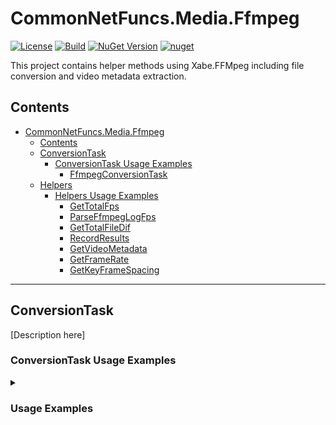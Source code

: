 # CommonNetFuncs.Media.Ffmpeg

[![License](https://img.shields.io/github/license/NickScarpitti/common-net-funcs.svg)](http://opensource.org/licenses/MIT)
[![Build](https://github.com/NickScarpitti/common-net-funcs/actions/workflows/dotnet.yml/badge.svg)](https://github.com/NickScarpitti/common-net-funcs/actions/workflows/dotnet.yml)
[![NuGet Version](https://img.shields.io/nuget/v/CommonNetFuncs.Media.Ffmpeg)](https://www.nuget.org/packages/CommonNetFuncs.Media.Ffmpeg/)
[![nuget](https://img.shields.io/nuget/dt/CommonNetFuncs.Media.Ffmpeg)](https://www.nuget.org/packages/CommonNetFuncs.Media.Ffmpeg/)

This project contains helper methods using Xabe.FFMpeg including file conversion and video metadata extraction.

## Contents

- [CommonNetFuncs.Media.Ffmpeg](#commonnetfuncsmediaffmpeg)
  - [Contents](#contents)
  - [ConversionTask](#conversiontask)
    - [ConversionTask Usage Examples](#conversiontask-usage-examples)
      - [FfmpegConversionTask](#ffmpegconversiontask)
  - [Helpers](#helpers)
    - [Helpers Usage Examples](#helpers-usage-examples)
      - [GetTotalFps](#gettotalfps)
      - [ParseFfmpegLogFps](#parseffmpeglogfps)
      - [GetTotalFileDif](#gettotalfiledif)
      - [RecordResults](#recordresults)
      - [GetVideoMetadata](#getvideometadata)
      - [GetFrameRate](#getframerate)
      - [GetKeyFrameSpacing](#getkeyframespacing)

---

## ConversionTask

[Description here]

### ConversionTask Usage Examples

<details>
<summary><h3>Usage Examples</h3></summary>

#### FfmpegConversionTask

Run a task using FFmpeg CLI commands or built-in Xabe.FFmpeg configurations. Outputs standardized information emitted by FFmpeg during conversion.

```cs
bool success = await ConversionTask.FfmpegConversionTask(
  @"C:\path\to\source\file.mp4", // File to convert
  "ConvertedFile.mp4", // Output file name
  "-c:v libsvtav1 -c:a copy -row-mt true -crf 29 -preset 4 -g 290 -cpu-used 0 -movflags faststart -fpsmax 30 -svtav1-params tune=0:scd=1:scm=0:fast-decode=1 -pix_fmt yuv420p10le -y"; // FFMpeg command line arguments
); // Outputs progress and returns true if successful. "ConvertedFile.mp4" will be emitted
```

---

## Helpers

Helper methods to make using FFMpeg easier, including getting attributes using FFMpeg as well as parsing FFMpeg output.

### Helpers Usage Examples

<details>
<summary><h3>Usage Examples</h3></summary>

#### GetTotalFps

Gets the total frames per second (FPS) conversion rate of all videos being converted and sharing the same fpsDict (ConcurrentDictionary<int, decimal> where the key is the ID of the conversion task and the value is the conversion rate in FPS for that task).

```cs
decimal totalFps = Helpers.GetTotalFps(fpsDict); // Sum of all FPS values in fpsDict
```

#### ParseFfmpegLogFps

Extracts the FPS value from a given FFMpeg log line.

```cs
decimal fps = ffmpegLogLine.ParseFfmpegLogFps(); // Gets the FPS value as a decimal
```

#### GetTotalFileDif

Gets the total difference in file size between all source and destination files that have been processed and had their output recorded with [RecordResults](#recordresults) in a ConcurrentBag<string> object.

```cs
string totalDifference = Helpers.GetTotalFileDif(conversionOutputs); // -543.21 MB <-- all outputs are 543.21 MB smaller than all of their source files
```

#### RecordResults

Records the results of a conversion task, including file name, success status, original file size, and converted file size, into a ConcurrentBag<string> for later retrieval and optionally to a text file as well.

```cs
Helpers.RecordResults(
  "FileToConvert.mp4", // Name of the file being converted
  true, // Success status
  conversionOutputs,// ConcurrentBag<string> to store results
  "ConversionResults.txt", // Optional file path to save results to
  1234567890, // Original file size in bytes
  987654321 // Converted file size in bytes
);

// Recorded output will be in the format:
// "FileName=FileToConvert.mp4,Success=true,OriginalSize=1.15 GB,EndSize=941.9 MB,SizeRatio=80%,SizeDif=-246,913,569"
```

#### GetVideoMetadata

Gets the specified metadata from a video file using FFMpeg. Valid metadata options are indicated using the EVideoMetadata enum.

```cs
@"C:\path\to\video.mp4".GetVideoMetadata(EVideoMetadata.Codec_Name); // Returns the codec name used to encode video.mp4
```

#### GetFrameRate

Gets the frame rate of the spcified video file using FFMpeg.

```cs
@"C:\path\to\video.mp4".GetFrameRate(); // Returns the frame rate of video.mp4 as a decimal ie 29.97
```

#### GetKeyFrameSpacing

Gets the key frame spacing of the specified video file using FFMpeg. Optionally specify

```cs
@"C:\path\to\video.mp4".GetKeyFrameSpacing(20, 30); // Returns the key frame spacing using the average of 20 samples that are 30 seconds long of video.mp4 as a decimal ie 30.0
```

</details>
